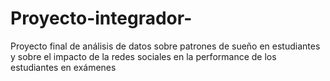 # Proyecto-integrador-
Proyecto final de análisis de datos sobre patrones de sueño en estudiantes y sobre el impacto de la redes sociales en la performance de los estudiantes en exámenes 
